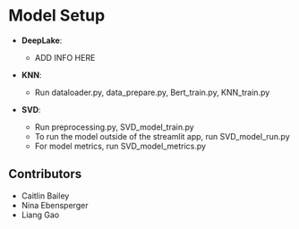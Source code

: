 # Model Setup

- **DeepLake**: 
  - ADD INFO HERE

- **KNN**: 
  - Run dataloader.py, data_prepare.py, Bert_train.py, KNN_train.py

- **SVD**: 
  - Run preprocessing.py, SVD_model_train.py
  - To run the model outside of the streamlit app, run SVD_model_run.py
  - For model metrics, run SVD_model_metrics.py


## Contributors

- Caitlin Bailey
- Nina Ebensperger
- Liang Gao


